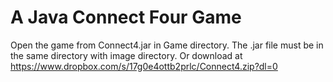# A Java Connect Four Game

Open the game from Connect4.jar in Game directory. The .jar file must be in the same directory with image directory.
Or download at https://www.dropbox.com/s/17g0e4ottb2prlc/Connect4.zip?dl=0
